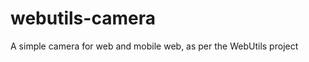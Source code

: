 webutils-camera
===============

A simple camera for web and mobile web, as per the WebUtils project
